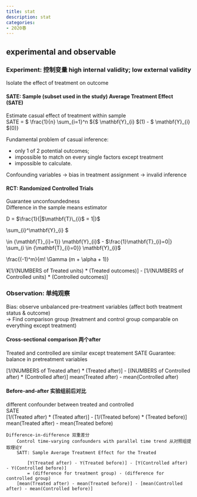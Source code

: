 ```yaml
---
title: stat
description: stat
categories: 
- 2020春
---
```

## experimental and observable

### Experiment: 控制变量 high internal validity; low external validity  
Isolate the effect of treatment on outcome  

#### SATE: Sample (subset used in the study) Average Treatment Effect (SATE)  
Estimate casual effect of treatment within sample  
SATE = $ \frac{1}{n} \sum_{i=1}^n ${$ \mathbf{Y}\_{i} $(1) - $ \mathbf{Y}\_{i} $(0)}  

Fundamental problem of casual inference:  
* only 1 of 2 potential outcomes;  
* impossible to match on every single factors except treatment  
* impossible to calculate.  

Confounding variables -> bias in treatment assignment -> invalid inference  
		
#### RCT: Randomized Controlled Trials
Guarantee unconfoundedness  
Difference in the sample means estimator  

D = 
$\frac{1}{|$\mathbf{T}\_{i}$ = 1|}$  


\sum_{i}^\mathbf{Y}\_{i} $  

\in {\mathbf{T}\_{i}=1}} \mathbf{Y}\_{i}$ - $\frac{1}\mathbf{T}\_{i}=0|} \sum_{i \in {\mathbf{T}\_{i}=0}} \mathbf{Y}\_{i}$ 

\frac{(-1)^m}{m! \Gamma (m + \alpha + 1)} 

¥[1/(NUMBERS of Treated units) * (Treated outcomes)] - [1/(NUMBERS of Controlled units) * (Controlled outcomes)]


### Observation: 单纯观察
Bias: observe unbalanced pre-treatment variables (affect both treatment status & outcome)  
-> Find comparison group (treatment and control group comparable on everything except treatment)  
#### Cross-sectional comparison 两个after
Treated and controlled are similar except treatement
SATE
Guarantee: balance in pretreatment variables

[1/(NUMBERS of Treated after) * (Treated after)] - [(NUMBERS of Controlled after) * (Controlled after)]
		mean(Treated after) - mean(Controlled after)
		
#### Before-and-after 实验组前后对比
different confounder between treated and controlled  
SATE  
[1/(Treated after) * (Treated after)] - [1/(Treated before) * (Treated before)]  
mean(Treated after) - mean(Treated before)  
	
	Difference-in-difference 双重差分
		Control time-varying confounders with parallel time trend 从对照组提取理论Y
		SATT: Sample Average Treatment Effect for the Treated
		
			[Y(Treated after) - Y(Treated before)] - [Y(Controlled after) - Y(Controlled before)]
			= (difference for treatment group) - (difference for controlled group)
		[mean(Treated after) - mean(Treated before)] - [mean(Controlled after) - mean(Controlled before)]
